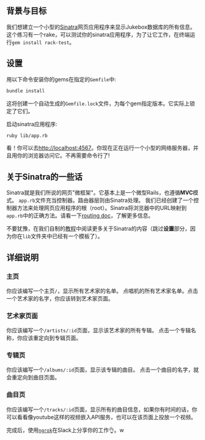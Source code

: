 ## 背景与目标

我们想建立一个小型的[Sinatra](http://www.sinatrarb.com/)网页应用程序来显示Jukebox数据库的所有信息。
这个练习有一个rake，可以测试你的sinatra应用程序，为了让它工作，在终端运行`gem install rack-test`。

## 设置

用以下命令安装你的gems在指定的`Gemfile`中:

```bash
bundle install
```
这将创建一个自动生成的`Gemfile.lock`文件，为每个gem指定版本。它实际上锁定了它们。

启动sinatra应用程序:

```bash
ruby lib/app.rb
```

看！你可以去[http://localhost:4567](http://localhost:4567)。你现在正在运行一个小型的网络服务器，并且用你的浏览器访问它。不再需要命令行了!

## 关于Sinatra的一些话

Sinatra就是我们所说的网页"微框架"。它基本上是一个微型Rails，也遵循**MVC**模式。
`app.rb`文件充当控制器。路由器层则由Sinatra处理。
我们已经创建了一个控制器方法来处理网页应用程序的根（root）。Sinatra将浏览器中的URL映射到`app.rb`中的正确方法。请看一下[routing doc](http://www.sinatrarb.com/intro.html#Routes)，了解更多信息。

不要犹豫，在我们自制的[教程](https://github.com/lewagon/sinatra-101)中阅读更多关于Sinatra的内容（跳过**设置**部分，因为你在`lib`文件夹中已经有一个模板了）。

## 详细说明

### 主页

你应该编写一个主页`/`，显示所有艺术家的名单。
点唱机的所有艺术家名单。点击一个艺术家的名字，你应该转到艺术家页面。

### 艺术家页面

你应该编写一个`/artists/:id`页面，显示该艺术家的所有专辑。
点击一个专辑名称，你应该重定向到专辑页面。

### 专辑页

你应该编写一个`/albums/:id`页面，显示该专辑的曲目。
点击一个曲目的名字，就会重定向到曲目页面。

### 曲目页

你应该编写一个`/tracks/:id`页面，显示所有的曲目信息，如果你有时间的话，你可以看看像youtube这样的视频嵌入API服务，也可以在该页面上投放一个视频。

完成后，使用[`ngrok`](https://github.com/lewagon/sinatra-101/blob/master/README.md#share-with-the-world)在Slack上分享你的工作👌。w